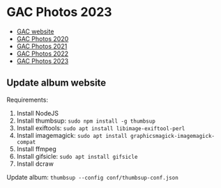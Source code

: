 # GAC Photos 2023

- [GAC website](https://binnette.github.io/GAC/)
- [GAC Photos 2020](https://binnette.github.io/GacImg2020/)
- [GAC Photos 2021](https://binnette.github.io/GacImg2021/)
- [GAC Photos 2022](https://binnette.github.io/GacImg2022/)
- [GAC Photos 2023](https://binnette.github.io/GacImg2023/)

## Update album website

Requirements:

1. Install NodeJS
2. Install thumbsup: `sudo npm install -g thumbsup`
3. Install exiftools: `sudo apt install libimage-exiftool-perl`
4. Install imagemagick: `sudo apt install graphicsmagick-imagemagick-compat`
5. Install ffmpeg
6. Install gifsicle: `sudo apt install gifsicle`
7. Install dcraw

Update album: `thumbsup --config conf/thumbsup-conf.json`
